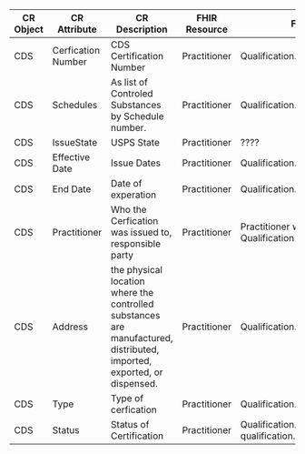 | **CR Object** | **CR Attribute**   | **CR Description**                                                                                                     | **FHIR Resource** | **FHIR Attribute**                                        |
|---------------|--------------------|------------------------------------------------------------------------------------------------------------------------|-------------------|-----------------------------------------------------------|
| CDS           | Cerfication Number | CDS Certification Number                                                                                               | Practitioner      | Qualification.Identifier                                  |
| CDS           | Schedules          | As list of Controled Substances by Schedule number.                                                                    | Practitioner      | Qualification.extension.schedule.code                     |
| CDS           | IssueState         | USPS State                                                                                                             | Practitioner      | ????                                                      |
| CDS           | Effective Date     | Issue  Dates                                                                                                           | Practitioner      | Qualification.period (Start date)                         |
| CDS           | End Date           | Date of experation                                                                                                     | Practitioner      | Qualification.period (End date)                           |
| CDS           | Practitioner       | Who the Cerfication was issued to, responsible party                                                                   | Practitioner      | Practitioner which contains the Qualification             |
| CDS           | Address            | the physical location where the controlled substances are manufactured, distributed, imported, exported, or dispensed. | Practitioner      | Qualification.extension.dea.address                       |
| CDS           | Type               | Type of cerfication                                                                                                    | Practitioner      | Qualification.code                                        |
| CDS           | Status             | Status of Certification                                                                                                | Practitioner      | Qualification.extension.practitioner-qualification.status |
